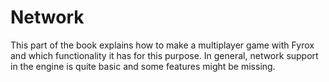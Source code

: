 # Network

This part of the book explains how to make a multiplayer game with Fyrox and which functionality it has for this 
purpose. In general, network support in the engine is quite basic and some features might be missing.